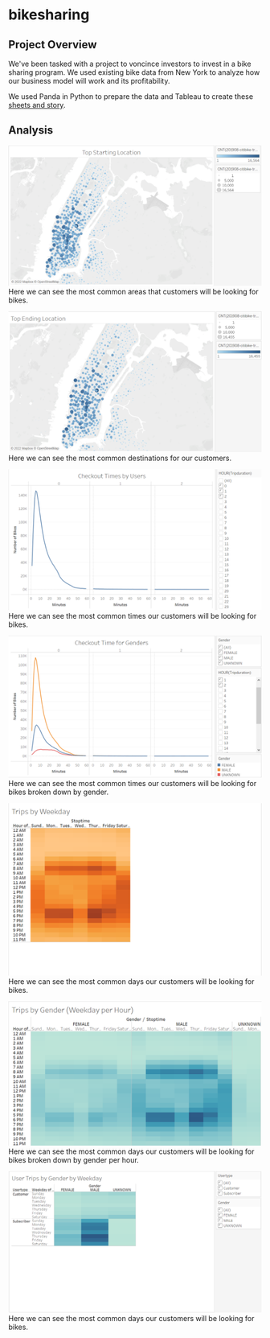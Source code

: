 # bikesharing
## Project Overview
We've been tasked with a project to voncince investors to invest in a bike sharing program. We used existing bike data from New York to analyze how our business model will work and its profitability. 

We used Panda in Python to prepare the data and Tableau to create these [sheets and story](https://public.tableau.com/shared/ZS3NRDD2C?:display_count=n&:origin=viz_share_link).

## Analysis

![Top Starting Locations](https://github.com/JoshTrewhella/bikesharing/blob/main/Images/Top%20Starting%20Location.PNG)
Here we can see the most common areas that customers will be looking for bikes.

![Top Ending Locations](https://github.com/JoshTrewhella/bikesharing/blob/main/Images/Top%20Ending%20Location.PNG)
Here we can see the most common destinations for our customers.

![Checkout Time by Users](https://github.com/JoshTrewhella/bikesharing/blob/main/Images/Checkout%20Time%20by%20Users.PNG)
Here we can see the most common times our customers will be looking for bikes.

![Checkout Time by Genders](https://github.com/JoshTrewhella/bikesharing/blob/main/Images/Checkout%20Time%20for%20Genders.PNG)
Here we can see the most common times our customers will be looking for bikes broken down by gender.

![Trips by Weekday](https://github.com/JoshTrewhella/bikesharing/blob/main/Images/Trips%20by%20Weekday.PNG)
Here we can see the most common days our customers will be looking for bikes.

![Trips by Weekday per Gender per hour](https://github.com/JoshTrewhella/bikesharing/blob/main/Images/Trips%20by%20Gender%20(Weekday%20per%20Hour).PNG)
Here we can see the most common days our customers will be looking for bikes broken down by gender per hour.

![Trips by Weekday per Gender](https://github.com/JoshTrewhella/bikesharing/blob/main/Images/User%20Trips%20by%20Gender%20by%20Weekday.PNG)
Here we can see the most common days our customers will be looking for bikes.
